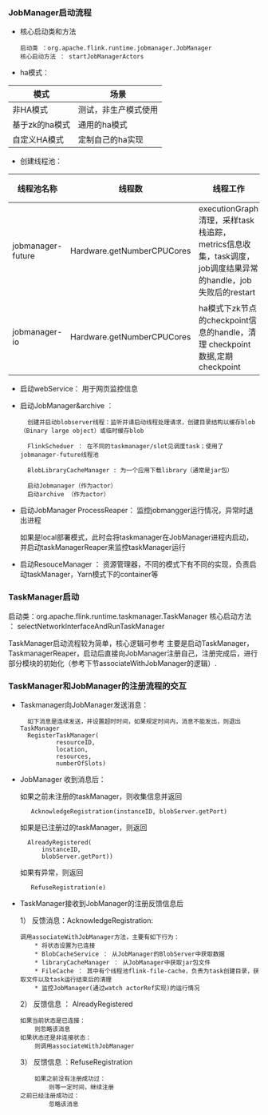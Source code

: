 ### JobManager启动流程

* 核心启动类和方法 

      启动类 ：org.apache.flink.runtime.jobmanager.JobManager
      核心启动方法 ： startJobManagerActors

* ha模式：


模式| 场景
---|---
非HA模式| 测试，非生产模式使用
基于zk的ha模式 | 通用的ha模式
自定义HA模式 |  定制自己的ha实现

* 创建线程池：


线程池名称| 线程数 | 线程工作 | 工作性质
---|---|--- | ---
jobmanager-future | Hardware.getNumberCPUCores | executionGraph清理，采样task 栈追踪，metrics信息收集，task调度，job调度结果异常的handle，job失败后的restart | 异步工作
jobmanager-io | Hardware.getNumberCPUCores | ha模式下zk节点的checkpoint信息的handle，清理 checkpoint数据,定期checkpoint |涉及文件数据的存储，清理 


* 启动webService： 用于网页监控信息

* 启动JobManager&archive ： 

        创建并启动blobserver线程：监听并请启动线程处理请求，创建目录结构以缓存blob（Binary large object）或临时缓存blob
        
        FlinkScheduer ： 在不同的taskmanager/slot见调度task；使用了jobmanager-future线程池
        
        BlobLibraryCacheManager : 为一个应用下载library（通常是jar包）
        
        启动Jobmanager（作为actor）
        启动archive （作为actor）
    
* 启动JobManager ProcessReaper： 监控jobmangger运行情况，异常时退出进程

    如果是local部署模式，此时会将taskmanager在JobManager进程内启动，并启动taskManagerReaper来监控taskManager运行
    
* 启动ResouceManager ： 资源管理器，不同的模式下有不同的实现，负责启动taskManager，Yarn模式下的container等


### TaskManager启动
启动类：org.apache.flink.runtime.taskmanager.TaskManager
核心启动方法 ： selectNetworkInterfaceAndRunTaskManager

TaskManager启动流程较为简单，核心逻辑可参考 主要是启动TaskManager，TaskmanagerReaper，启动后直接向JobManager注册自己，注册完成后，进行部分模块的初始化（参考下节associateWithJobManager的逻辑）.


### TaskManager和JobManager的注册流程的交互

* Taskmanager向JobManager发送消息：
        
        如下消息是连续发送，并设置超时时间，如果规定时间内，消息不能发出，则退出TaskManager
        RegisterTaskManager(
                resourceID,
                location,
                resources,
                numberOfSlots)
* JobManager 收到消息后：

     如果之前未注册的taskManager，则收集信息并返回
        
         AcknowledgeRegistration(instanceID, blobServer.getPort)
    如果是已注册过的taskManager，则返回
    
        AlreadyRegistered(
            instanceID,
            blobServer.getPort))
    如果有异常，则返回
        
         RefuseRegistration(e)
*   TaskManager接收到JobManager的注册反馈信息后

    1） 反馈消息：AcknowledgeRegistration:
    
        调用associateWithJobManager方法，主要有如下行为：
            * 将状态设置为已连接    
            * BlobCacheService ： 从JobManager的BlobServer中获取数据
            * libraryCacheManager ： 从JobManager中获取jar包文件
            * FileCache ： 其中有个线程池flink-file-cache，负责为task创建目录，获取文件以及task运行结束后的清理
            * 监控JobManager(通过watch actorRef实现)的运行情况
        
    2） 反馈信息 ： AlreadyRegistered
    
        如果当前状态是已连接：
            则忽略该消息
        如果状态还是非连接状态：
            则调用associateWithJobManager
    
    3） 反馈信息 ：RefuseRegistration
    
            如果之前没有注册成功过：
                则等一定时间，继续注册
        之前已经注册成功过：
                忽略该消息
                
